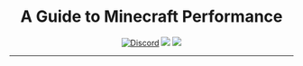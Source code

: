 <h1 align="center">A Guide to Minecraft Performance</h1>
<div align="center">
    <a href="https://github.com/asptu/minecraft-performance-guide/commits/main"><img src="https://img.shields.io/github/last-commit/asptu/minecraft-performance-guide?style=for-the-badge" alt="Discord"/></a>
    <img src="https://img.shields.io/github/commit-activity/w/asptu/minecraft-performance-guide?color=red&style=for-the-badge">
    <img src="https://img.shields.io/badge/FPS-999%2B-yellow?style=for-the-badge">
  </div>
  
---

